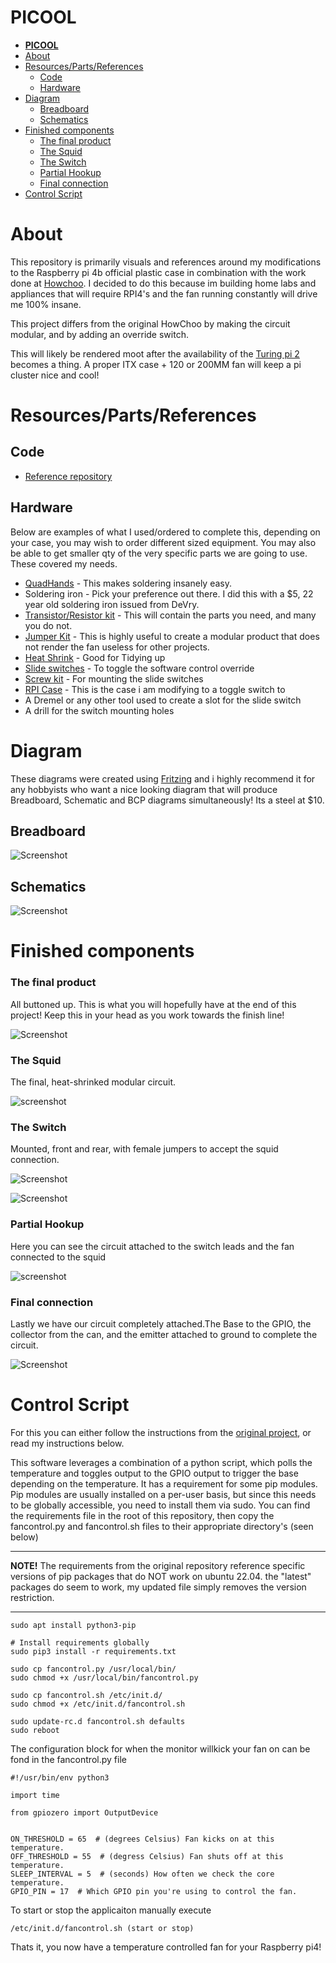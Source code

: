 # **PICOOL**

- [**PICOOL**](#picool)
- [About](#about)
- [Resources/Parts/References](#resourcespartsreferences)
  - [Code](#code)
  - [Hardware](#hardware)
- [Diagram](#diagram)
  - [Breadboard](#breadboard)
  - [Schematics](#schematics)
- [Finished components](#finished-components)
    - [The final product](#the-final-product)
    - [The Squid](#the-squid)
    - [The Switch](#the-switch)
    - [Partial Hookup](#partial-hookup)
    - [Final connection](#final-connection)
- [Control Script](#control-script)
# About
This repository is primarily visuals and references around my modifications to the Raspberry pi 4b official plastic case in combination with the work done at [Howchoo](https://howchoo.com/g/ote2mjkzzta/control-raspberry-pi-fan-temperature-python). I decided to do this because im building home labs and appliances that will require RPI4's and the fan running constantly will drive me 100% insane.

This project differs from the original HowChoo by making the circuit modular, and by adding an override switch.

This will likely be rendered moot after the availability of the [Turing pi 2](https://turingpi.com/) becomes a thing. A proper ITX case + 120 or 200MM fan will keep a pi cluster nice and cool!

# Resources/Parts/References

## Code

* [Reference repository](https://github.com/Howchoo/pi-fan-controller)

## Hardware
Below are examples of what I used/ordered to complete this, depending on your case, you may wish to order different sized equipment. You may also be able to get smaller qty of the very specific parts we are going to use. These covered my needs.
* [QuadHands](https://www.amazon.com/gp/product/B00GIKVP5K/ref=ppx_yo_dt_b_asin_title_o00_s01?ie=UTF8&psc=1) - This makes soldering insanely easy.
* Soldering iron - Pick your preference out there. I did this with a $5, 22 year old soldering iron issued from DeVry.
* [Transistor/Resistor kit](https://www.amazon.com/gp/product/B07G46LNCG/ref=ppx_yo_dt_b_asin_title_o05_s01?ie=UTF8&psc=1) - This will contain the parts you need, and many you do not.
* [Jumper Kit](https://www.amazon.com/gp/product/B077N58HFK/ref=ppx_yo_dt_b_asin_title_o05_s01?ie=UTF8&psc=1) - This is highly useful to create a modular product that does not render the fan useless for other projects. 
* [Heat Shrink](https://www.amazon.com/gp/product/B07WWWPR2X/ref=ppx_yo_dt_b_asin_title_o05_s00?ie=UTF8&psc=1) - Good for Tidying up
* [Slide switches](https://www.amazon.com/gp/product/B08232XVL5/ref=ppx_yo_dt_b_asin_title_o02_s00?ie=UTF8&psc=1) - To toggle the software control override
* [Screw kit](https://www.amazon.com/gp/product/B075SBJN6Z/ref=ppx_yo_dt_b_asin_title_o01_s00?ie=UTF8&psc=1) - For mounting the slide switches
* [RPI Case](https://www.canakit.com/raspberry-pi-4-case.html) - This is the case i am modifying to a toggle switch to
* A Dremel or any other tool used to create a slot for the slide switch
* A drill for the switch mounting holes 

# Diagram
These diagrams were created using [Fritzing](https://fritzing.org/) and i highly recommend it for any hobbyists who want a nice looking diagram that will produce Breadboard, Schematic and BCP diagrams simultaneously! Its a steel at $10.

## Breadboard
![Screenshot](Documentation/Images/PiCooler_bb.png)

## Schematics
![Screenshot](Documentation/Images/PiCooler_schem.png)

# Finished components
### The final product

All buttoned up. This is what you will hopefully have at the end of this project! Keep this in your head as you work towards the finish line!

![Screenshot](Documentation/Images/FinishedProduct.png)

### The Squid

The final, heat-shrinked modular circuit. 

![screenshot](Documentation/Images/Squid.png)


### The Switch

Mounted, front and rear, with female jumpers to accept the squid connection.

![Screenshot](Documentation/Images/FrontSwitch.png)

![Screenshot](Documentation/Images/RearSwitch.png)

### Partial Hookup

Here you can see the circuit attached to the switch leads and the fan connected to the squid

![screenshot](Documentation/Images/PartialHookup.png)

### Final connection

Lastly we have our circuit completely attached.The Base to the GPIO, the collector from the can, and the emitter attached to ground to complete the circuit.

![Screenshot](Documentation/Images/boardhookup.png)


# Control Script
For this you can either follow the instructions from the [original project](https://github.com/Howchoo/pi-fan-controller), or read my instructions below.

This software leverages a combination of a python script, which polls the temperature and toggles output to the GPIO output to trigger the base depending on the temperature. It has a requirement for some pip modules. Pip modules are usually installed on a per-user basis, but since this needs to be globally accessible, you need to install them via sudo. You can find the requirements file in the root of this repository, then copy the fancontrol.py and fancontrol.sh files to their appropriate directory's (seen below)

___

**NOTE!** The requirements from the original repository reference specific versions of pip packages that do NOT work on ubuntu 22.04. the "latest" packages do seem to work, my updated file simply removes the version restriction. 
___

```
sudo apt install python3-pip

# Install requirements globally
sudo pip3 install -r requirements.txt

sudo cp fancontrol.py /usr/local/bin/
sudo chmod +x /usr/local/bin/fancontrol.py

sudo cp fancontrol.sh /etc/init.d/
sudo chmod +x /etc/init.d/fancontrol.sh

sudo update-rc.d fancontrol.sh defaults
sudo reboot
```

The configuration block for when the monitor willkick your fan on can be fond in the fancontrol.py file

```
#!/usr/bin/env python3

import time

from gpiozero import OutputDevice


ON_THRESHOLD = 65  # (degrees Celsius) Fan kicks on at this temperature.
OFF_THRESHOLD = 55  # (degress Celsius) Fan shuts off at this temperature.
SLEEP_INTERVAL = 5  # (seconds) How often we check the core temperature.
GPIO_PIN = 17  # Which GPIO pin you're using to control the fan.
```

To start or stop the applicaiton manually execute

```
/etc/init.d/fancontrol.sh (start or stop)
```

Thats it, you now have a temperature controlled fan for your Raspberry pi4!